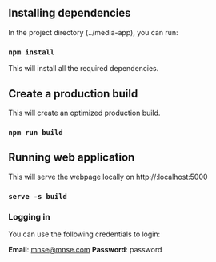 ## Installing dependencies

In the project directory (../media-app), you can run:

### `npm install`

This will install all the required dependencies.

## Create a production build

This will create an optimized production build.

### `npm run build`

## Running web application

This will serve the webpage locally on http://:localhost:5000

### `serve -s build`

### Logging in

You can use the following credentials to login:

**Email**: mnse@mnse.com
**Password**: password